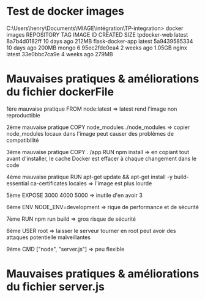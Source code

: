 # Test de docker images
C:\Users\henry\Documents\MIAGE\intégration\TP-integration> docker images
REPOSITORY         TAG       IMAGE ID       CREATED       SIZE
tpdocker-web       latest    8a7b4d0182ff   10 days ago   212MB
flask-docker-app   latest    5a9439585334   10 days ago   200MB
mongo              6         95ec2fde0ea4   2 weeks ago   1.05GB
nginx              latest    33e0bbc7ca9e   4 weeks ago   279MB

# Mauvaises pratiques & améliorations du fichier dockerFile
1ère mauvaise pratique
FROM node:latest => latest rend l'image non reproductible

2ème mauvaise pratique
COPY node_modules ./node_modules => copier node_modules locaux dans l'image peut causer des problèmes de compatibilité

3ème mauvaise pratique
COPY . /app
RUN npm install => en copiant tout avant d'installer, le cache Docker est effacer à chaque changement dans le code

4ème mauvaise pratique
RUN apt-get update && apt-get install -y build-essential ca-certificates locales => l'image est plus lourde

5ème
EXPOSE 3000 4000 5000 => inutile d'en avoir 3

6ème
ENV NODE_ENV=development => rique de performance et de sécurité

7ème
RUN npm run build => gros risque de sécurité

8ème 
USER root => laisser le serveur tourner en root peut avoir des attaques potentielle malveillantes

9ème 
CMD ["node", "server.js"] => peu flexible

# Mauvaises pratiques & améliorations du fichier server.js